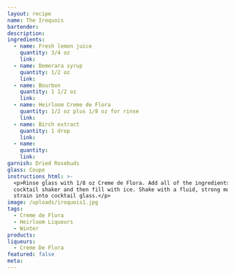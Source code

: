 ```yaml
---
layout: recipe
name: The Iroquois
bartender:
description:
ingredients:
  - name: Fresh lemon juice
    quantity: 3/4 oz
    link:
  - name: Demerara syrup
    quantity: 1/2 oz
    link:
  - name: Bourbon
    quantity: 1 1/2 oz
    link:
  - name: Heirloom Creme de Flora
    quantity: 1/2 oz plus 1/8 oz for rinse
    link:
  - name: Birch extract
    quantity: 1 drop
    link:
  - name:
    quantity:
    link:
garnish: Dried Rosebuds
glass: Coupe
instructions_html: >-
  <p>Rinse glass with 1/8 oz Creme de Flora. Add all of the ingredients to a
  cocktail shaker and then fill with ice. Shake with a fluid, strong motion and
  strain into cocktail glass.</p>
image: /uploads/iroquois1.jpg
tags:
  - Creme de Flora
  - Heirloom Liqueurs
  - Winter
products:
liqueurs:
  - Creme De Flora
featured: false
meta:
---
```


